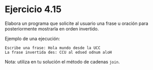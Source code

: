 # Ejercicio 4.15

Elabora un programa que solicite al usuario una frase u oración para posteriormente mostrarla en orden invertido.

Ejemplo de una ejecución:

```
Escribe una frase: Hola mundo desde la UCC
La frase invertida des: CCU al edsed odnum aloH
```

Nota: utiliza en tu solución el método de cadenas `join`.
